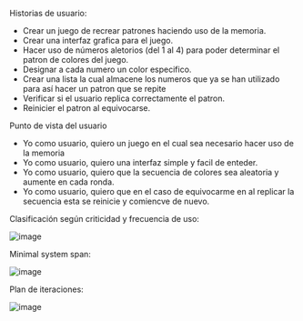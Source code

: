 Historias de usuario:

- Crear un juego de recrear patrones haciendo uso de la memoria.
- Crear una interfaz grafica para el juego.
- Hacer uso de números aletorios (del 1 al 4) para poder determinar el patron de colores del juego.
- Designar a cada numero un color especifico.
- Crear una lista la cual almacene los numeros que ya se han utilizado para así hacer un patron que se repite
- Verificar si el usuario replica correctamente el patron.
- Reinicier el patron al equivocarse.

Punto de vista del usuario

- Yo como usuario, quiero un juego en el cual sea necesario hacer uso de la memoria
- Yo como usuario, quiero una interfaz simple y facil de enteder.
- Yo como usuario, quiero que la secuencia de colores sea aleatoria y aumente en cada ronda.
- Yo como usuario, quiero que en el caso de equivocarme en al replicar la secuencia esta se reinicie y comiencve de nuevo.


Clasificación según criticidad y frecuencia de uso:

![image](https://user-images.githubusercontent.com/80297230/116767170-96f55000-a9eb-11eb-9fd7-3c13dffec060.png)

Minimal system span:

![image](https://user-images.githubusercontent.com/80297230/116767449-66aeb100-a9ed-11eb-9515-fa1d7c39b8e0.png)

Plan de iteraciones:

![image](https://user-images.githubusercontent.com/80297230/116767987-c195d780-a9f0-11eb-9f7a-8df72b5a61ae.png)


